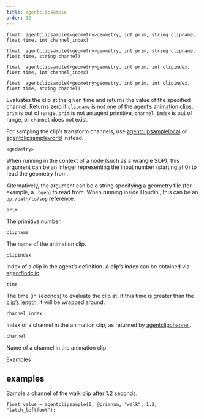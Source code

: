 ```yaml
---
title: agentclipsample
order: 12
---
```

`float  agentclipsample(<geometry>geometry, int prim, string clipname, float time, int channel_index)`

`float  agentclipsample(<geometry>geometry, int prim, string clipname, float time, string channel)`

`float  agentclipsample(<geometry>geometry, int prim, int clipindex, float time, int channel_index)`

`float  agentclipsample(<geometry>geometry, int prim, int clipindex, float time, string channel)`

Evaluates the clip at the given time and returns the value of the specified channel.
Returns zero if `clipname` is not one of the agent’s [animation clips](agentclipcatalog.html "Returns all of the animation clips that have been loaded for an agent primitive."), `prim` is out of range, `prim` is not an agent primitive, `channel_index` is out of range, or `channel` does not exist.

For sampling the clip’s transform channels, use [agentclipsamplelocal](agentclipsamplelocal.html "Samples an agent’s animation clip at a specific time.") or [agentclipsampleworld](agentclipsampleworld.html "Samples an agent’s animation clip at a specific time.") instead.

`<geometry>`

When running in the context of a node (such as a wrangle SOP), this argument can be an integer representing the input number (starting at 0) to read the geometry from.

Alternatively, the argument can be a string specifying a geometry file (for example, a `.bgeo`) to read from. When running inside Houdini, this can be an `op:/path/to/sop` reference.

`prim`

The primitive number.

`clipname`

The name of the animation clip.

`clipindex`

Index of a clip in the agent’s definition.
A clip’s index can be obtained via [agentfindclip](agentfindclip.html "Finds the index of a clip in an agent’s definition.").

`time`

The time (in seconds) to evaluate the clip at. If this time is greater than the [clip’s length](agentcliplength.html "Returns the length (in seconds) of an agent’s animation clip."), it will be wrapped around.

`channel_index`

Index of a channel in the animation clip, as returned by [agentclipchannel](agentclipchannel.html "Finds the index of a channel in an agent’s animation clip.").

`channel`

Name of a channel in the animation clip.

Examples

## examples

Sample a channel of the walk clip after 1.2 seconds.

```vex
float value = agentclipsample(0, @primnum, "walk", 1.2, "latch_leftfoot");

```
